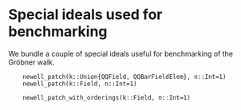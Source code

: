 # Special ideals used for benchmarking

We bundle a couple of special ideals useful for benchmarking of the Gröbner walk.

```@docs
    newell_patch(k::Union{QQField, QQBarFieldElem}, n::Int=1)
    newell_patch(k::Field, n::Int=1)
```

```@docs
    newell_patch_with_orderings(k::Field, n::Int=1)
```
